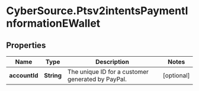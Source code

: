 # CyberSource.Ptsv2intentsPaymentInformationEWallet

## Properties
Name | Type | Description | Notes
------------ | ------------- | ------------- | -------------
**accountId** | **String** | The unique ID for a customer generated by PayPal.  | [optional] 


